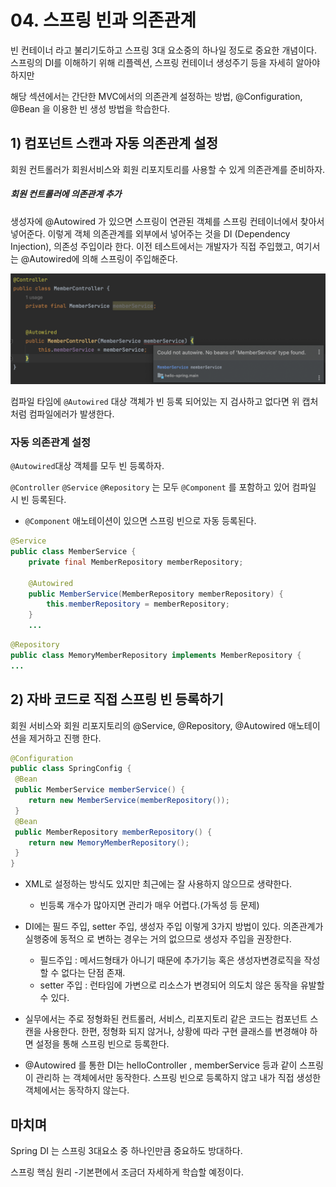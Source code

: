 # 04. 스프링 빈과 의존관계



빈 컨테이너 라고 불리기도하고 스프링 3대 요소중의 하나일 정도로 중요한 개념이다.
스프링의 DI를 이해하기 위해 리플렉션, 스프링 컨테이너 생성주기 등을 자세히 알아야 하지만

해당 섹션에서는 간단한 MVC에서의 의존관계 설정하는 방법, @Configuration, @Bean 을 이용한 빈 생성 방법을 학습한다.





## 1) 컴포넌트 스캔과 자동 의존관계 설정

회원 컨트롤러가 회원서비스와 회원 리포지토리를 사용할 수 있게 의존관계를 준비하자.



##### 회원 컨트롤러에 의존관계 추가

생성자에 @Autowired 가 있으면 스프링이 연관된 객체를 스프링 컨테이너에서 찾아서 넣어준다. 이렇게
객체 의존관계를 외부에서 넣어주는 것을 DI (Dependency Injection), 의존성 주입이라 한다.
이전 테스트에서는 개발자가 직접 주입했고, 여기서는 @Autowired에 의해 스프링이 주입해준다.



![스크린샷 2024-03-17 오후 1.15.24](../img/seongtki_07.png)

컴파일 타임에 `@Autowired` 대상 객체가 빈 등록 되어있는 지 검사하고 없다면 위 캡처처럼 컴파일에러가 발생한다.



### 자동 의존관계 설정

`@Autowired`대상 객체를 모두 빈 등록하자.

`@Controller` `@Service` `@Repository` 는 모두 `@Component` 를 포함하고 있어 컴파일 시 빈 등록된다.

- `@Component` 애노테이션이 있으면 스프링 빈으로 자동 등록된다.

~~~java
@Service
public class MemberService {
    private final MemberRepository memberRepository;

    @Autowired
    public MemberService(MemberRepository memberRepository) {
        this.memberRepository = memberRepository;
    }
    ...
~~~

~~~java
@Repository
public class MemoryMemberRepository implements MemberRepository {
...
~~~





## 2) 자바 코드로 직접 스프링 빈 등록하기



회원 서비스와 회원 리포지토리의 @Service, @Repository, @Autowired 애노테이션을 제거하고 진행 한다.

~~~java
@Configuration
public class SpringConfig {
 @Bean
 public MemberService memberService() {
 	return new MemberService(memberRepository());
 }
 @Bean
 public MemberRepository memberRepository() {
	return new MemoryMemberRepository();
 }
}
~~~

- XML로 설정하는 방식도 있지만 최근에는 잘 사용하지 않으므로 생략한다.
  - 빈등록 개수가 많아지면 관리가 매우 어렵다.(가독성 등 문제)
- DI에는 필드 주입, setter 주입, 생성자 주입 이렇게 3가지 방법이 있다.
  의존관계가 실행중에 동적으 로 변하는 경우는 거의 없으므로 생성자 주입을 권장한다.
  - 필드주입 : 메서드형태가 아니기 때문에 추가기능 혹은 생성자변경로직을 작성할 수 없다는 단점 존재.
  - setter 주입 : 런타임에 가변으로 리소스가 변경되어 의도치 않은 동작을 유발할 수 있다.

- 실무에서는 주로 정형화된 컨트롤러, 서비스, 리포지토리 같은 코드는 컴포넌트 스캔을 사용한다.
  한편, 정형화 되지 않거나, 상황에 따라 구현 클래스를 변경해야 하면 설정을 통해 스프링 빈으로 등록한다.

- @Autowired 를 통한 DI는 helloController , memberService 등과 같이 스프링이 관리하 는 객체에서만 동작한다. 스프링 빈으로 등록하지 않고 내가 직접 생성한 객체에서는 동작하지 않는다.







## 마치며

Spring DI 는 스프링 3대요소 중 하나인만큼 중요하도 방대하다.

스프링 핵심 원리 -기본편에서 조금더 자세하게 학습할 예정이다.





















